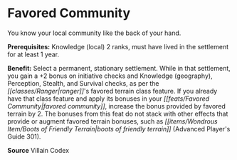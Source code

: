 ﻿---
cssclass: [feats]

---
# Favored Community

You know your local community like the back of your hand.

**Prerequisites:** Knowledge (local) 2 ranks, must have lived in the settlement for at least 1 year.

**Benefit:** Select a permanent, stationary settlement. While in that settlement, you gain a +2 bonus on initiative checks and Knowledge (geography), Perception, Stealth, and Survival checks, as per the _[[classes/Ranger|ranger]]_'s favored terrain class feature. If you already have that class feature and apply its bonuses in your _[[feats/Favored Community|favored community]]_, increase the bonus provided by favored terrain by 2. The bonuses from this feat do not stack with other effects that provide or augment favored terrain bonuses, such as _[[items/Wondrous Item/Boots of Friendly Terrain|boots of friendly terrain]]_ (Advanced Player's Guide 301).

**Source** Villain Codex